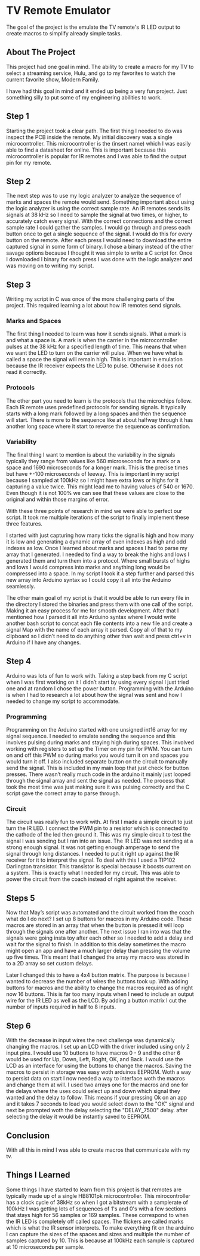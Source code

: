 # TV Remote Emulator

The goal of the project is the emulate the TV remote's IR LED output to create macros to simplify already simple tasks.

## About The Project

This project had one goal in mind. The ability to create a macro for my TV to select a streaming service, Hulu, and go to my favorites to watch the current favorite show, Modern Family.

I have had this goal in mind and it ended up being a very fun project. Just something silly  to put some of my engineering abilities to work. 

## Step 1

Starting the project took a clear path. The first thing I needed to do was inspect the PCB inside the remote. My initial discovery was a single microcontroller. This microcontroller is the (insert name) which I was easily able to find a datasheet for online. This is important because this microcontroller is popular for IR remotes and I was able to find the output pin for my remote.

## Step 2

The next step was to use my logic analyzer to analyze the sequence of marks and spaces the remote would send. Something important about using the logic analyzer is using the correct sample rate. An IR remotes sends its signals at 38 kHz so I need to sample the signal at two times, or higher, to accurately catch every signal. With the correct connections and the correct sample rate I could gather the samples. I would go through and press each button once to get a single sequence of the signal. I would do this for every button on the remote. After each press I would need to download the entire captured signal in some form of binary. I chose a binary instead of the other savage options because I thought it was simple to write a C script for. Once I downloaded I binary for each press I was done with the logic analyzer and was moving on to writing my script. 

## Step 3

Writing my script in C was once of the more challenging parts of the project. This required learning a lot about how IR remotes send signals. 

### Marks and Spaces

The first thing I needed to learn was how it sends signals. What a mark is and what a space is. A mark is when the carrier in the microcontroller pulses at the 38 kHz for a specified length of time. This means that when we want the LED to turn on the carrier will pulse. When we have what is called a space the signal will remain high. This is important in emulation because the IR receiver expects the LED to pulse. Otherwise it does not read it correctly. 

### Protocols

The other part you need to learn is the protocols that the microchips follow. Each IR remote uses predefined protocols for sending signals. It typically starts with a long mark followed by a long spaces and then the sequence will start. There is more to the sequence like at about halfway through it has another long space where it start to reverse the sequence as confirmation. 

###  Variability

The final thing I want to mention is about the variability in the signals typically they range from values like 560 microseconds for a mark or a space and 1690 microseconds for a longer mark. This is the precise times but have +-100 microseconds of leeway. This is important in my script because I sampled at 100kHz so I might have extra lows or highs for it capturing a value twice. This might lead me to having values of 540 or 1670. Even though it is not 100% we can see that these values are close to the original and within those margins of error. 


With these three points of research in mind we were able to perfect our script. It took me multiple iterations of the script to finally implement these three features.

I started with just capturing how many ticks the signal is high and how many it is low and  generating a dynamic array of even indexes as high and odd indexes as low. Once I learned about marks and spaces I had to parse my array that I generated. I needed to find a way to break the highs and lows I generated them and turn them into a protocol. Where small bursts of highs and lows I would compress into marks and anything long would be compressed into a space. In my script I took it a step further and parsed this new array into Arduino syntax so I could copy it all into the Arduino seamlessly. 

The other main goal of my script is that it would be able to run every file in the directory I stored the binaries and press them with one call of the script. Making it an easy process for me for smooth development. After that I mentioned how I parsed it all into Arduino syntax where I would write another bash script to concat each file contents into a new file and create a signal Map with the name of each array it parsed. Copy all of that to my clipboard so I didn’t need to do anything other than wait and press ctrl+v in Arduino if I have any changes. 

## Step 4

Arduino was lots of fun to work with. Taking a step back from my C script when I was first working on it I didn’t start by using every signal I just tried one and at random I chose the power button. Programming with the Arduino is when I had to research a lot about how the signal was sent and how I needed to change my script to accommodate.

### Programming

Programming on the Arduino started with one unsigned int16 array for my signal sequence. I needed to emulate sending the sequence and this involves pulsing during marks and staying high during spaces. This involved working with registers to set up the Timer on my pin for PWM. You can turn on and off this PWM so during marks you would turn it on and spaces you would turn it off. I also included separate button on the circuit to manually send the signal. This is included in my main loop that just check for button presses. There wasn’t really much code in the arduino it mainly just looped through the signal array and sent the signal as needed. The process that took the most time was just making sure it was pulsing correctly and the C script gave the correct array to parse through. 

### Circuit 

The circuit was really fun to work with. At first I made a simple circuit to just turn the IR LED. I connect the PWM pin to a resistor which is connected to the cathode of the led then ground it. This was my simple circuit to test the signal I was sending but I ran into an issue. The IR LED was not sending at a strong enough signal. It was not getting enough amperage to send the signal through long distances. I needed to put it right up against the IR receiver for it to interpret the signal. To deal with this I used a TIP102 Darlington transistor. This transistor is special because it boosts current on a system. This is exactly what I needed for my circuit. This was able to power the circuit from the coach instead of right against the receiver.

## Steps 5

Now that May’s script was automated and the circuit worked from the coach what do I do next? I set up 8 buttons for macros in my Arduino code. These macros are stored in an array that when the button is pressed it will loop through the signals one after another. The next issue I ran into was that the signals were going insta toy after each other so I needed to add a delay and wait for the signal to finish. In addition to this delay sometimes the macro might open an app and have a much larger delay than pressing the volume up five times. This meant that I changed the array my macro was stored in to a 2D array so set custom delays. 

Later I changed this to have a 4x4 button matrix. The purpose is because I wanted to decrease the number of wires the buttons took up. With adding buttons for macros and the ability to change the macros required as of right now 16 buttons. This is far too many inputs when I need to include an output wire for the IR LED as well as the LCD. By adding a button matrix I cut the number of inputs required in half to 8 inputs.

## Step 6

With the decrease in input wires the next challenge was dynamically changing the macros. I set up an LCD with the driver included using only 2 input pins. I would use 10 buttons to have macros 0 - 9 and the other 6 would be used for Up, Down, Left, Roght, OK, and Back. I would use the LCD as an interface for using the buttons to change the macros. Saving the macros to persist in storage was easy woth arduinos EEPROM. Woth a way to persist data on start I now needed a way to interface woth the macros and change them at will. I used two arrays one for the macros and one for the delays where the uses could select up and down which signal they wanted and the delay to follow. This means if your pressing Ok on an app and it takes 7 seconds to load you would select down to the "OK" signal and next be prompted woth the delay selecting the "DELAY_7500" delay. after selecting the delay it would be instantly saved to EEPROM. 

## Conclusion

With all this in mind I was able to create macros that communicate with my tv.

## Things I Learned

Some things I have started to learn from this project is that remotes are typically made up of a single HB8101pk microcontroller. This mirocontroller has a clock cycle of 38kHz so when I got a bitstream with a samplerate of 100kHz I was getting lots of sequences of 1's and 0's with a few sections that stays high for 56 samples or 169 samples. These correspond to when the IR LED is completely off called spaces. The flickers are called marks which is what the IR sensor interprets. To make everything fit on the arduino I can capture the sizes of the spaces and sizes and multiple the number of samples captured by 10. This is because at 100kHz each sample is captured at 10 microseconds per sample. 
